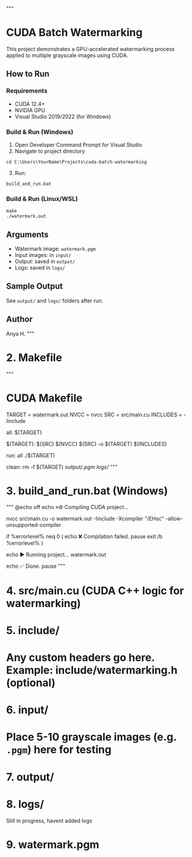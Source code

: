 """
# CUDA Batch Watermarking

This project demonstrates a GPU-accelerated watermarking process applied to multiple grayscale images using CUDA.

## How to Run

### Requirements
- CUDA 12.4+
- NVIDIA GPU
- Visual Studio 2019/2022 (for Windows)

### Build & Run (Windows)
1. Open Developer Command Prompt for Visual Studio
2. Navigate to project directory
```
cd C:\Users\YourName\Projects\cuda-batch-watermarking
```
3. Run:
```
build_and_run.bat
```

### Build & Run (Linux/WSL)
```
make
./watermark.out
```

## Arguments
- Watermark image: `watermark.pgm`
- Input images: in `input/`
- Output: saved in `output/`
- Logs: saved in `logs/`

## Sample Output
See `output/` and `logs/` folders after run.

## Author
Anya H.
"""


# 2. Makefile

"""
# CUDA Makefile

TARGET = watermark.out
NVCC = nvcc
SRC = src/main.cu
INCLUDES = -Iinclude

all: $(TARGET)

$(TARGET): $(SRC)
	$(NVCC) $(SRC) -o $(TARGET) $(INCLUDES)

run: all
	./$(TARGET)

clean:
	rm -f $(TARGET) output/*.pgm logs/*
"""


# 3. build_and_run.bat (Windows)

"""
@echo off
echo ≡⚙️ Compiling CUDA project...

nvcc src\main.cu -o watermark.out -Iinclude -Xcompiler "/EHsc" -allow-unsupported-compiler

if %errorlevel% neq 0 (
    echo ❌ Compilation failed.
    pause
    exit /b %errorlevel%
)

echo ▶ Running project...
watermark.out

echo ✅ Done.
pause
"""


# 4. src/main.cu (CUDA C++ logic for watermarking)



# 5. include/
# Any custom headers go here. Example: include/watermarking.h (optional)


# 6. input/
# Place 5-10 grayscale images (e.g. `.pgm`) here for testing


# 7. output/



# 8. logs/
Still in progress, havent added logs

# 9. watermark.pgm



